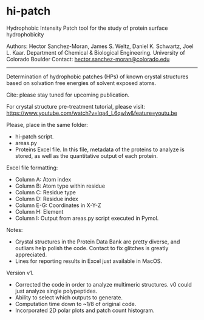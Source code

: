 # hi-patch
Hydrophobic Intensity Patch tool for the study of protein surface hydrophobicity

Authors: Hector Sanchez-Moran, James S. Weltz, Daniel K. Schwartz, Joel L. Kaar.
Department of Chemical & Biological Engineering.
University of Colorado Boulder
Contact: hector.sanchez-moran@colorado.edu

-------------------------------------------------------------------------------

Determination of hydrophobic patches (HPs) of known crystal structures 
based on solvation free energies of solvent exposed atoms.
 
Cite: please stay tuned for upcoming publication.

For crystal structure pre-treatment tutorial, please visit: 
https://www.youtube.com/watch?v=lqa4_L6qwIw&feature=youtu.be

Please, place in the same folder:
- hi-patch script.
- areas.py
- Proteins Excel file. In this file, metadata of the proteins to analyze is
stored, as well as the quantitative output of each protein.

Excel file formatting:
- Column A: Atom index
- Column B: Atom type within residue
- Column C: Residue type
- Column D: Residue index
- Column E-G: Coordinates in X-Y-Z
- Column H: Element
- Column I: Output from areas.py script executed in Pymol.

Notes: 
- Crystal structures in the Protein Data Bank are pretty diverse, and outliars help polish the code. Contact to fix glitches is greatly appreciated.
- Lines for reporting results in Excel just available in MacOS.

Version v1.
- Corrected the code in order to analyze multimeric structures. v0 could just analyze single polypeptides.
- Ability to select which outputs to generate.
- Computation time down to ~1/8 of original code. 
- Incorporated 2D polar plots and patch count histogram.
